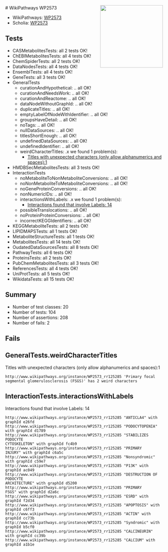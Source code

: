 <img style="float: right; width: 200px" src="https://upload.wikimedia.org/wikipedia/commons/thumb/8/83/Wplogo_with_text_500.png/640px-Wplogo_with_text_500.png" />
# WikiPathways WP2573

* WikiPathways: [WP2573](https://new.wikipathways.org/pathways/WP2573)
* Scholia: [WP2573](https://scholia.toolforge.org/wikipathways/WP2573)
## Tests
* CASMetabolitesTests: all 2 tests OK!
* ChEBIMetabolitesTests: all 4 tests OK!
* ChemSpiderTests: all 2 tests OK!
* DataNodesTests: all 4 tests OK!
* EnsemblTests: all 4 tests OK!
* GeneTests: all 3 tests OK!
* GeneralTests
    * curationAndHypothetical: .. all OK!
    * curationAndNeedsWork: .. all OK!
    * curationAndReactome: .. all OK!
    * dataNodeWithoutGraphId: .. all OK!
    * duplicateTitles: .. all OK!
    * emptyLabelOfNodeWithIdentifier: .. all OK!
    * groupsHaveDetail: .. all OK!
    * noTags: .. all OK!
    * nullDataSources: .. all OK!
    * titlesShortEnough: .. all OK!
    * undefinedDataSources: .. all OK!
    * undefinedIdentifier: .. all OK!
    * weirdCharacterTitles: .x we found 1 problem(s):
        * [Titles with unexpected characters (only allow alphanumerics and spaces):1](#fda87b3f)
* HMDBSecMetabolitesTests: all 3 tests OK!
* InteractionTests
    * noMetaboliteToNonMetaboliteConversions: .. all OK!
    * noNonMetaboliteToMetaboliteConversions: .. all OK!
    * noGeneProteinConversions: .. all OK!
    * nonNumericIDs: .. all OK!
    * interactionsWithLabels: .x we found 1 problem(s):
        * [Interactions found that involve Labels: 14](#fe97a8bc)
    * possibleTranslocations: .. all OK!
    * noProteinProteinConversions: .. all OK!
    * incorrectKEGGIdentifiers: .. all OK!
* KEGGMetaboliteTests: all 2 tests OK!
* LIPIDMAPSTests: all 1 tests OK!
* MetaboliteStructureTests: all 1 tests OK!
* MetabolitesTests: all 14 tests OK!
* OudatedDataSourcesTests: all 8 tests OK!
* PathwayTests: all 6 tests OK!
* ProteinsTests: all 2 tests OK!
* PubChemMetabolitesTests: all 3 tests OK!
* ReferencesTests: all 4 tests OK!
* UniProtTests: all 5 tests OK!
* WikidataTests: all 15 tests OK!


## Summary

* Number of test classes: 20
* Number of tests: 104
* Number of assertions: 208
* Number of fails: 2

## Fails

<a name="fda87b3f" />

## GeneralTests.weirdCharacterTitles

Titles with unexpected characters (only allow alphanumerics and spaces):1
```
http://www.wikipathways.org/instance/WP2573_rr125285 'Primary focal segmental glomerulosclerosis (FSGS)' has 2 weird characters
```

<a name="fe97a8bc" />

## InteractionTests.interactionsWithLabels

Interactions found that involve Labels: 14
```
http://www.wikipathways.org/instance/WP2573_rr125285 "ANTICLA4" with graphId e26fd
http://www.wikipathways.org/instance/WP2573_rr125285 "PODOCYTOPENIA" with graphId d1789
http://www.wikipathways.org/instance/WP2573_rr125285 "STABILIZES 
PODOCYTE
CYTOSKELETON" with graphId fc4b9
http://www.wikipathways.org/instance/WP2573_rr125285 "PRIMARY 
INJURY" with graphId c6a5c
http://www.wikipathways.org/instance/WP2573_rr125285 "Nonsyndromic" with graphId c59e7
http://www.wikipathways.org/instance/WP2573_rr125285 "P13K" with graphId ac049
http://www.wikipathways.org/instance/WP2573_rr125285 "DESTRUCTION OF
PODOCYTE
ARCHITECTURE" with graphId d5200
http://www.wikipathways.org/instance/WP2573_rr125285 "PRIMARY 
FSGS" with graphId d2a6c
http://www.wikipathways.org/instance/WP2573_rr125285 "ESRD" with graphId f2d34
http://www.wikipathways.org/instance/WP2573_rr125285 "APOPTOSIS" with graphId c6ff3
http://www.wikipathways.org/instance/WP2573_rr125285 "ACTIN" with graphId cc73b
http://www.wikipathways.org/instance/WP2573_rr125285 "Syndromic" with graphId b5cf0
http://www.wikipathways.org/instance/WP2573_rr125285 "CALCINEURIN" with graphId cc39b
http://www.wikipathways.org/instance/WP2573_rr125285 "CALCIUM" with graphId a1b1e
```

